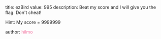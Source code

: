 title: ezBird
value: 995
description: Beat my score and I will give you the flag. Don't cheat!

Hint: My score = 9999999

author: <span style="color:#f275a1;">hilmo</span>